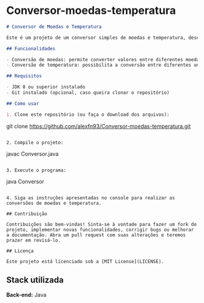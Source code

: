 # Conversor-moedas-temperatura



```markdown
# Conversor de Moedas e Temperatura

Este é um projeto de um conversor simples de moedas e temperatura, desenvolvido em Java.

## Funcionalidades

- Conversão de moedas: permite converter valores entre diferentes moedas, com base nas taxas de câmbio fornecidas.
- Conversão de temperatura: possibilita a conversão entre diferentes unidades de temperatura, como Celsius, Fahrenheit e Kelvin.

## Requisitos

- JDK 8 ou superior instalado
- Git instalado (opcional, caso queira clonar o repositório)

## Como usar

1. Clone este repositório (ou faça o download dos arquivos):
   ```
   git clone https://github.com/alexfn93/Conversor-moedas-temperatura.git
   ```

2. Compile o projeto:
   ```
   javac Conversor.java
   ```

3. Execute o programa:
   ```
   java Conversor
   ```

4. Siga as instruções apresentadas no console para realizar as conversões de moedas e temperatura.

## Contribuição

Contribuições são bem-vindas! Sinta-se à vontade para fazer um fork do projeto, implementar novas funcionalidades, corrigir bugs ou melhorar a documentação. Abra um pull request com suas alterações e teremos prazer em revisá-lo.

## Licença

Este projeto está licenciado sob a [MIT License](LICENSE).

```



## Stack utilizada

**Back-end:** Java


